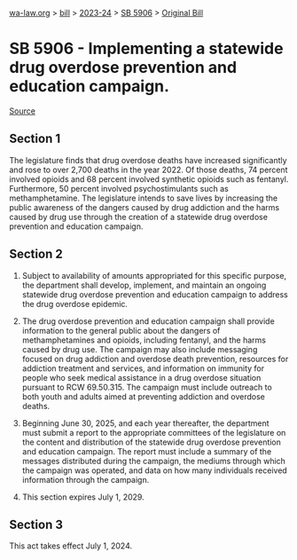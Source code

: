 [wa-law.org](/) > [bill](/bill/) > [2023-24](/bill/2023-24/) > [SB 5906](/bill/2023-24/sb/5906/) > [Original Bill](/bill/2023-24/sb/5906/1/)

# SB 5906 - Implementing a statewide drug overdose prevention and education campaign.

[Source](http://lawfilesext.leg.wa.gov/biennium/2023-24/Pdf/Bills/Senate%20Bills/5906.pdf)

## Section 1
The legislature finds that drug overdose deaths have increased significantly and rose to over 2,700 deaths in the year 2022. Of those deaths, 74 percent involved opioids and 68 percent involved synthetic opioids such as fentanyl. Furthermore, 50 percent involved psychostimulants such as methamphetamine. The legislature intends to save lives by increasing the public awareness of the dangers caused by drug addiction and the harms caused by drug use through the creation of a statewide drug overdose prevention and education campaign.

## Section 2
1. Subject to availability of amounts appropriated for this specific purpose, the department shall develop, implement, and maintain an ongoing statewide drug overdose prevention and education campaign to address the drug overdose epidemic.

2. The drug overdose prevention and education campaign shall provide information to the general public about the dangers of methamphetamines and opioids, including fentanyl, and the harms caused by drug use. The campaign may also include messaging focused on drug addiction and overdose death prevention, resources for addiction treatment and services, and information on immunity for people who seek medical assistance in a drug overdose situation pursuant to RCW 69.50.315. The campaign must include outreach to both youth and adults aimed at preventing addiction and overdose deaths.

3. Beginning June 30, 2025, and each year thereafter, the department must submit a report to the appropriate committees of the legislature on the content and distribution of the statewide drug overdose prevention and education campaign. The report must include a summary of the messages distributed during the campaign, the mediums through which the campaign was operated, and data on how many individuals received information through the campaign.

4. This section expires July 1, 2029.

## Section 3
This act takes effect July 1, 2024.
